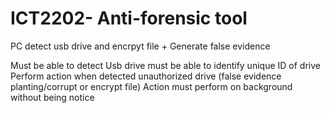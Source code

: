 # ICT2202- Anti-forensic tool

PC detect usb drive and encrpyt file + Generate false evidence

Must be able to detect Usb drive
must be able to identify unique ID of drive
Perform action when detected unauthorized drive (false evidence planting/corrupt or encrypt file)
Action must perform on background without being notice
